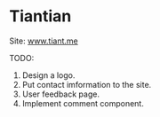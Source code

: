 Tiantian
========
Site: www.tiant.me

TODO:
1. Design a logo.
2. Put contact imformation to the site.
3. User feedback page.
4. Implement comment component.
